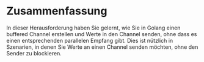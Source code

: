 # Zusammenfassung

In dieser Herausforderung haben Sie gelernt, wie Sie in Golang einen buffered Channel erstellen und Werte in den Channel senden, ohne dass es einen entsprechenden parallelen Empfang gibt. Dies ist nützlich in Szenarien, in denen Sie Werte an einen Channel senden möchten, ohne den Sender zu blockieren.
